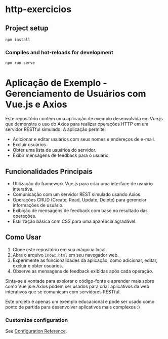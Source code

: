 # http-exercicios

## Project setup
```
npm install
```

### Compiles and hot-reloads for development
```
npm run serve
```

# Aplicação de Exemplo - Gerenciamento de Usuários com Vue.js e Axios

Este repositório contém uma aplicação de exemplo desenvolvida em Vue.js que demonstra o uso do Axios para realizar operações HTTP em um servidor RESTful simulado. A aplicação permite:

- Adicionar e editar usuários com seus nomes e endereços de e-mail.
- Excluir usuários.
- Obter uma lista de usuários do servidor.
- Exibir mensagens de feedback para o usuário.

## Funcionalidades Principais

- Utilização do framework Vue.js para criar uma interface de usuário interativa.
- Comunicação com um servidor REST simulado usando Axios.
- Operações CRUD (Create, Read, Update, Delete) para gerenciar informações de usuário.
- Exibição de mensagens de feedback com base no resultado das operações.
- Estilização básica com CSS para uma aparência agradável.

## Como Usar

1. Clone este repositório em sua máquina local.
2. Abra o arquivo `index.html` em seu navegador web.
3. Experimente as funcionalidades da aplicação, como adicionar, editar, excluir e obter usuários.
4. Observe as mensagens de feedback exibidas após cada operação.

Sinta-se à vontade para explorar o código-fonte e aprender mais sobre como Vue.js e Axios podem ser usados para criar aplicativos da web interativos que se comunicam com servidores RESTful.

Este projeto é apenas um exemplo educacional e pode ser usado como ponto de partida para desenvolver aplicativos mais complexos :)

### Customize configuration
See [Configuration Reference](https://cli.vuejs.org/config/).
